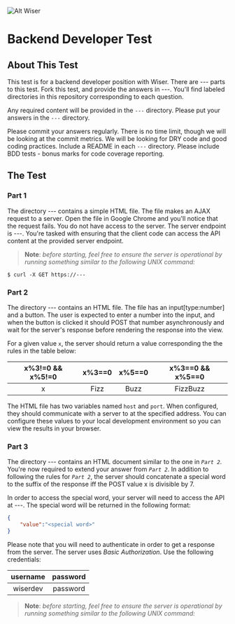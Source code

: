 ![Alt Wiser](https://wearewiser.com/assets/images/wiser-logo/wiser-purple.svg)

# Backend Developer Test

## About This Test

This test is for a backend developer position with Wiser. There are --- parts to this test. Fork this test, and provide the answers in ---. You'll find labeled directories in this repository corresponding to each question.

Any required content will be provided in the `---` directory. Please put your answers in the `---` directory.

Please commit your answers regularly. There is no time limit, though we will be looking at the commit metrics. We will be looking for DRY code and good coding practices. Include a README in each `---` directory. Please include BDD tests - bonus marks for code coverage reporting.

## The Test

### Part 1

The directory --- contains a simple HTML file. The file makes an AJAX request to a server. Open the file in Google Chrome and you'll notice that the request fails. You do not have access to the server. The server endpoint is ---. You're tasked with ensuring that the client code can access the API content at the provided server endpoint.

> **Note**: _before starting, feel free to ensure the server is operational by running something similar to the following UNIX command:_

`$ curl -X GET https://---`

### Part 2

The directory --- contains an HTML file. The file has an input[type:number] and a button. The user is expected to enter a number into the input, and when the button is clicked it should POST that number asynchronously and wait for the server's response before rendering the response into the view.

For a given value `x`, the server should return a value corresponding the the rules in the table below:

| x%3!=0 && x%5!=0 | x%3==0 | x%5==0 | x%3==0 && x%5==0 |
|:----------------:|:------:|:------:|:----------------:|
| x                | Fizz   | Buzz   | FizzBuzz         |

The HTML file has two variables named `host` and `port`. When configured, they should communicate with a server to at the specified address. You can configure these values to your local development environment so you can view the results in your browser.

### Part 3

The directory --- contains an HTML document similar to the one in _`Part 2`_. You're now required to extend your answer from _`Part 2`_. In addition to following the rules for _`Part 2`_, the server should concatenate a special word to the suffix of the response iff the POST value x is divisible by 7.

In order to access the special word, your server will need to access the API at ---. The special word will be returned in the following format:

```json
{
	"value":"<special word>"
}
```

Please note that you will need to authenticate in order to get a response from the server. The server uses _Basic Authorization_. Use the following credentials:

| username | password |
|:--------:|:--------:|
| wiserdev | password |

> **Note**: _before starting, feel free to ensure the server is operational by running something similar to the following UNIX command:_